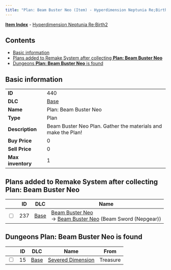 ```yaml
---
title: "Plan: Beam Buster Neo (Item) - Hyperdimension Neptunia Re;Birth2"
---
```


[**Item Index**](/neptunia/rb2/item/index.html) - [Hyperdimension Neptunia Re;Birth2](/neptunia/rb2)

## Contents

- [Basic information](#basic-information)
- [Plans added to Remake System after collecting **Plan: Beam Buster Neo**](#plans-added-to-remake-system-after-collecting-plan-beam-buster-neo)
- [Dungeons **Plan: Beam Buster Neo** is found](#dungeons-plan-beam-buster-neo-is-found)

## Basic information

|   |   |
| -- | -- |
| **ID** | 440 |
| **DLC** | [Base](/neptunia/rb2/dlc/0-base.html) |
| **Name** | Plan: Beam Buster Neo |
| **Type** | Plan |
| **Description** | Beam Buster Neo Plan. Gather the materials and make the Plan! |
| **Buy Price** | 0 |
| **Sell Price** | 0 |
| **Max inventory** | 1 |

## Plans added to Remake System after collecting **Plan: Beam Buster Neo**

|    | ID | DLC | Name |
| -- | -- | --- | ---- |
| <input type="checkbox" id="rb2-remake-0-237" class="trackbox" /> | 237 | [Base](/neptunia/rb2/dlc/0-base.html) | [Beam Buster Neo](/neptunia/rb2/remake/0-237-beam-buster-neo.html)<br />→ [Beam Buster Neo](/neptunia/rb2/item/0-1108-beam-buster-neo.html) (Beam Sword (Nepgear)) |

## Dungeons **Plan: Beam Buster Neo** is found

|    | ID | DLC | Name | From |
| -- | -- | --- | ---- | ---- |
| <input type="checkbox" id="rb2-dungeon-0-15" class="trackbox" /> | 15 | [Base](/neptunia/rb2/dlc/0-base.html) | [Severed Dimension](/neptunia/rb2/dungeon/0-15-severed-dimension.html) | Treasure |